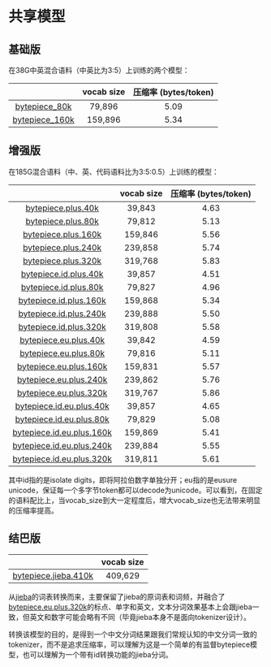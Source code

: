 # 共享模型

## 基础版

在38G中英混合语料（中英比为3:5）上训练的两个模型：

|  | vocab size | 压缩率 (bytes/token) |
| :----: | :----: | :----: |
| [bytepiece_80k](https://github.com/bojone/bytepiece/blob/main/models/bytepiece_80k.zip) | 79,896 | 5.09 |
| [bytepiece_160k](https://github.com/bojone/bytepiece/blob/main/models/bytepiece_160k.zip) | 159,896 | 5.34 |

## 增强版

在185G混合语料（中、英、代码语料比为3:5:0.5）上训练的模型：

|  | vocab size | 压缩率 (bytes/token) |
| :----: | :----: | :----: |
| [bytepiece.plus.40k](https://github.com/bojone/bytepiece/blob/main/models/bytepiece.plus.40k.zip) | 39,843 | 4.63 |
| [bytepiece.plus.80k](https://github.com/bojone/bytepiece/blob/main/models/bytepiece.plus.80k.zip) | 79,812 | 5.13 |
| [bytepiece.plus.160k](https://github.com/bojone/bytepiece/blob/main/models/bytepiece.plus.160k.zip) | 159,846 | 5.56 |
| [bytepiece.plus.240k](https://github.com/bojone/bytepiece/blob/main/models/bytepiece.plus.240k.zip) | 239,858 | 5.74 |
| [bytepiece.plus.320k](https://github.com/bojone/bytepiece/blob/main/models/bytepiece.plus.320k.zip) | 319,768 | 5.83 |
| [bytepiece.id.plus.40k](https://github.com/bojone/bytepiece/blob/main/models/bytepiece.id.plus.40k.zip) | 39,857 | 4.51 |
| [bytepiece.id.plus.80k](https://github.com/bojone/bytepiece/blob/main/models/bytepiece.id.plus.80k.zip) | 79,827 | 4.96 |
| [bytepiece.id.plus.160k](https://github.com/bojone/bytepiece/blob/main/models/bytepiece.id.plus.160k.zip) | 159,868 | 5.34 |
| [bytepiece.id.plus.240k](https://github.com/bojone/bytepiece/blob/main/models/bytepiece.id.plus.240k.zip) | 239,888 | 5.50 |
| [bytepiece.id.plus.320k](https://github.com/bojone/bytepiece/blob/main/models/bytepiece.id.plus.320k.zip) | 319,808 | 5.58 |
| [bytepiece.eu.plus.40k](https://github.com/bojone/bytepiece/blob/main/models/bytepiece.eu.plus.40k.zip) | 39,842 | 4.59 |
| [bytepiece.eu.plus.80k](https://github.com/bojone/bytepiece/blob/main/models/bytepiece.eu.plus.80k.zip) | 79,816 | 5.11 |
| [bytepiece.eu.plus.160k](https://github.com/bojone/bytepiece/blob/main/models/bytepiece.eu.plus.160k.zip) | 159,831 | 5.57 |
| [bytepiece.eu.plus.240k](https://github.com/bojone/bytepiece/blob/main/models/bytepiece.eu.plus.240k.zip) | 239,862 | 5.76 |
| [bytepiece.eu.plus.320k](https://github.com/bojone/bytepiece/blob/main/models/bytepiece.eu.plus.320k.zip) | 319,767 | 5.86 |
| [bytepiece.id.eu.plus.40k](https://github.com/bojone/bytepiece/blob/main/models/bytepiece.id.eu.plus.40k.zip) | 39,857 | 4.65 |
| [bytepiece.id.eu.plus.80k](https://github.com/bojone/bytepiece/blob/main/models/bytepiece.id.eu.plus.80k.zip) | 79,829 | 5.08 |
| [bytepiece.id.eu.plus.160k](https://github.com/bojone/bytepiece/blob/main/models/bytepiece.id.eu.plus.160k.zip) | 159,869 | 5.41 |
| [bytepiece.id.eu.plus.240k](https://github.com/bojone/bytepiece/blob/main/models/bytepiece.id.eu.plus.240k.zip) | 239,884 | 5.55 |
| [bytepiece.id.eu.plus.320k](https://github.com/bojone/bytepiece/blob/main/models/bytepiece.id.eu.plus.320k.zip) | 319,811 | 5.61 |

其中id指的是isolate digits，即将阿拉伯数字单独分开；eu指的是eusure unicode，保证每一个多字节token都可以decode为unicode。可以看到，在固定的语料配比上，当vocab_size到大一定程度后，增大vocab_size也无法带来明显的压缩率提高。

## 结巴版

|  | vocab size |
| :----: | :----: |
| [bytepiece.jieba.410k](https://github.com/bojone/bytepiece/blob/main/models/bytepiece.jieba.410k.zip) | 409,629 |

从[jieba](https://github.com/fxsjy/jieba)的词表转换而来，主要保留了jieba的原词表和词频，并融合了[bytepiece.eu.plus.320k](https://github.com/bojone/bytepiece/blob/main/models/bytepiece.eu.plus.320k.zip)的标点、单字和英文，文本分词效果基本上会跟jieba一致，但英文和数字可能会略有不同（毕竟jieba本身不是面向tokenizer设计）。

转换该模型的目的，是得到一个中文分词结果跟我们常规认知的中文分词一致的tokenizer，而不是追求压缩率，可以理解为这是一个简单的有监督bytepiece模型，也可以理解为一个带有id转换功能的jieba分词。
